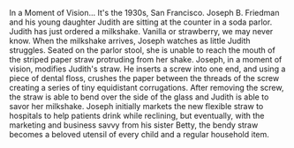 
In a Moment of Vision...
It&#39;s the 1930s, San Francisco.
Joseph B. Friedman 
and his young daughter Judith
are sitting at the counter 
in a soda parlor.
Judith has just ordered a milkshake.
Vanilla or strawberry, we may never know.
When the milkshake arrives,
Joseph watches as little Judith struggles.
Seated on the parlor stool,
she is unable to reach the mouth
of the striped paper straw
protruding from her shake.
Joseph, in a moment of vision, 
modifies Judith&#39;s straw.
He inserts a screw into one end,
and using a piece of dental floss,
crushes the paper between the threads
of the screw
creating a series 
of tiny equidistant corrugations.
After removing the screw,
the straw is able to bend over the side
of the glass
and Judith is able to savor her milkshake.
Joseph initially markets 
the new flexible straw
to hospitals to help patients
drink while reclining,
but eventually, with the marketing
and business savvy from his sister Betty,
the bendy straw becomes a beloved utensil
of every child
and a regular household item.
